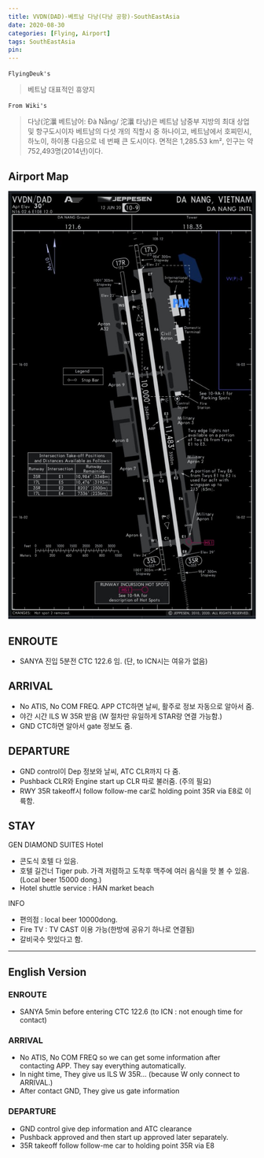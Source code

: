 ```yaml
---
title: VVDN(DAD)-베트남 다낭(다낭 공항)-SouthEastAsia
date: 2020-08-30
categories: [Flying, Airport]
tags: SouthEastAsia
pin:
---
```

`FlyingDeuk's`
>베트남 대표적인 휴양지

`From Wiki's`
>다낭(沱㶞 베트남어: Đà Nẵng/ 沱㶞 타낭)은 베트남 남중부 지방의 최대 상업 및 항구도시이자 베트남의 다섯 개의 직할시 중 하나이고, 베트남에서 호찌민시, 하노이, 하이퐁 다음으로 네 번째 큰 도시이다. 면적은 1,285.53 km², 인구는 약 752,493명(2014년)이다.


## Airport Map
![dad](/img/flying/airport/dad_ap.jpg)

## ENROUTE
- SANYA 진입 5분전 CTC 122.6 임. (단, to ICN시는 여유가 없음)

## ARRIVAL
- No ATIS, No COM FREQ. APP CTC하면 날씨, 활주로 정보 자동으로 알아서 줌.
- 야간 시간 ILS W 35R 받음 (W 절차만 유일하게 STAR랑 연결 가능함.)
- GND CTC하면 알아서 gate 정보도 줌.

## DEPARTURE
- GND control이 Dep 정보와 날씨, ATC CLR까지 다 줌.
- Pushback CLR와 Engine start up CLR 따로 불러줌. (주의 필요)
- RWY 35R takeoff시 follow follow-me car로 holding point 35R via E8로 이륙함.


## STAY
GEN DIAMOND SUITES Hotel
- 콘도식 호텔 다 있음.
- 호텔 길건너 Tiger pub. 가격 저렴하고 도착후 맥주에 여러 음식을 맛 볼 수 있음. (Local beer 15000 dong.)
- Hotel shuttle service : HAN market beach

INFO
- 편의점 : local beer 10000dong.
- Fire TV : TV CAST 이용 가능(한방에 공유기 하나로 연결됨)
- 갈비국수 맛있다고 함.


-------
## English Version
### ENROUTE
- SANYA 5min before entering CTC 122.6 (to ICN : not enough time for contact)

### ARRIVAL
- No ATIS, No COM FREQ so we can get some information after contacting APP. They say everything automatically.
- In night time, They give us ILS W 35R… (because W only connect to ARRIVAL.)
- After contact GND, They give us gate information


### DEPARTURE
- GND control give dep information and ATC clearance
- Pushback approved and then start up approved later separately.
- 35R takeoff follow follow-me car to holding point 35R via E8
